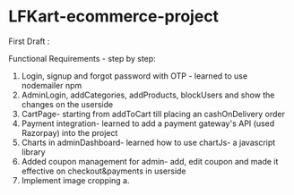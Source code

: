 # LFKart-ecommerce-project

First Draft :

Functional Requirements - step by step: 

1. Login, signup and forgot password with OTP - learned to use nodemailer npm
2. AdminLogin, addCategories, addProducts, blockUsers and show the changes on the userside
3. CartPage- starting from addToCart till placing an cashOnDelivery order
4. Payment integration- learned to add a payment gateway's API (used Razorpay) into the project
5. Charts in adminDashboard- learned how to use chartJs- a javascript library
6. Added coupon management for admin- add, edit coupon and made it effective on checkout&payments in userside
7. Implement image cropping
    a. 